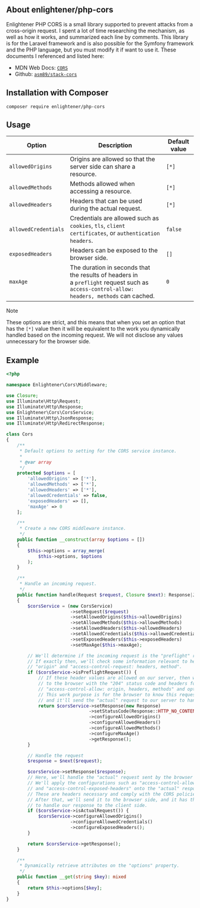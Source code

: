 ## About enlightener/php-cors
Enlightener PHP CORS is a small library supported to prevent attacks from a cross-origin request. I spent a lot of time researching the mechanism, as well as how it works, and summarized each line by comments. This library is for the Laravel framework and is also possible for the Symfony framework and the PHP language, but you must modify it if want to use it.
These documents I referenced and listed here:

* MDN Web Docs: [`CORS`](https://developer.mozilla.org/en-US/docs/Web/HTTP/CORS)
* Github: [`asm89/stack-cors`](https://github.com/asm89/stack-cors)

## Installation with Composer
```
composer require enlightener/php-cors
```

## Usage
| Option              | Description                                                                  | Default value |
|---------------------|------------------------------------------------------------------------------|---------------|
| `allowedOrigins`    | Origins are allowed so that the server side can share a resource.            | `[*]`         |
| `allowedMethods`    | Methods allowed when accessing a resource.                                   | `[*]`         |
| `allowedHeaders`    | Headers that can be used during the actual request.                          | `[*]`         |
| `allowedCredentials`| Credentials are allowed such as `cookies`, `tls`, `client certificates`, or `authentication headers`. | `false` |
| `exposedHeaders`    | Headers can be exposed to the browser side. | `[]` |
| `maxAge`            | The duration in seconds that the results of headers in a `preflight` request such as <br>`access-control-allow: headers, methods` can cached. | `0` |

> [!NOTE]
> These options are strict, and this means that when you set an option that has the `[*]` value then it will be equivalent to the work you dynamically handled based on the incoming request. We will not disclose any values unnecessary for the browser side.

## Example

```php
<?php

namespace Enlightener\Cors\Middleware;

use Closure;
use Illuminate\Http\Request;
use Illuminate\Http\Response;
use Enlightener\Cors\CorsService;
use Illuminate\Http\JsonResponse;
use Illuminate\Http\RedirectResponse;

class Cors
{
    /**
     * Default options to setting for the CORS service instance.
     *
     * @var array
     */
    protected $options = [
        'allowedOrigins' => ['*'],
        'allowedMethods' => ['*'],
        'allowedHeaders' => ['*'],
        'allowedCredentials' => false,
        'exposedHeaders' => [],
        'maxAge' => 0
    ];

    /**
     * Create a new CORS middleware instance.
     */
    public function __construct(array $options = [])
    {
        $this->options = array_merge(
            $this->options, $options
        );
    }

    /**
     * Handle an incoming request.
     */
    public function handle(Request $request, Closure $next): Response|JsonResponse|RedirectResponse
    {
        $corsService = (new CorsService)
                        ->setRequest($request)
                        ->setAllowedOrigins($this->allowedOrigins)
                        ->setAllowedMethods($this->allowedMethods)
                        ->setAllowedHeaders($this->allowedHeaders)
                        ->setAllowedCredentials($this->allowedCredentials)
                        ->setExposedHeaders($this->exposedHeaders)
                        ->setMaxAge($this->maxAge);

        // We'll determine if the incoming request is the "preflight" request sent by the browser.
        // If exactly then, we'll check some information relevant to headers such as
        // "origin" and "access-control-request: headers, method".
        if ($corsService->isPreflightRequest()) {
            // If these header values are allowed on our server, then we return the response
            // to the browser with the "204" status code and headers force such as
            // "access-control-allow: origin, headers, methods" and optional "max-age" if any.
            // This work purpose is for the browser to know this request is allowed,
            // and it'll send the "actual" request to our server to handle.
            return $corsService->setResponse(new Response)
                               ->setStatusCode(Response::HTTP_NO_CONTENT)
                               ->configureAllowedOrigins()
                               ->configureAllowedHeaders()
                               ->configureAllowedMethods()
                               ->configureMaxAge()
                               ->getResponse();
        }

        // Handle the request
        $response = $next($request);

        $corsService->setResponse($response);
        // Here, we'll handle the "actual" request sent by the browser as mentioned above.
        // We'll apply the configurations such as "access-control-allow: origin, credentials"
        // and "access-control-exposed-headers" onto the "actual" response.
        // These are headers necessary and comply with the CORS policies.
        // After that, we'll send it to the browser side, and it has the responsibility
        // to handle our response to the client side.
        if ($corsService->isActualRequest()) {
            $corsService->configureAllowedOrigins()
                        ->configureAllowedCredentials()
                        ->configureExposedHeaders();
        }

        return $corsService->getResponse();
    }

    /**
     * Dynamically retrieve attributes on the "options" property.
     */
    public function __get(string $key): mixed
    {
        return $this->options[$key];
    }
}
```


